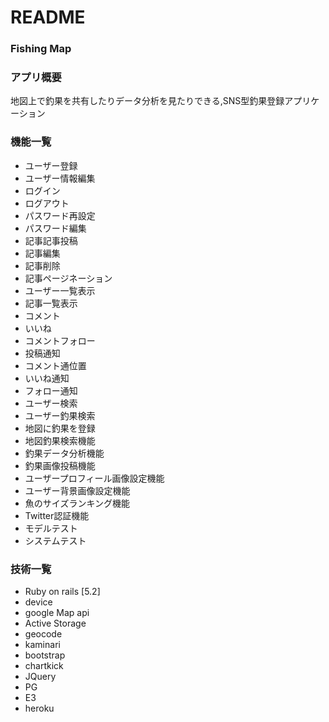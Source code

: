 # README


### Fishing Map

### アプリ概要
 地図上で釣果を共有したりデータ分析を見たりできる,SNS型釣果登録アプリケーション

### 機能一覧
* ユーザー登録
* ユーザー情報編集
* ログイン
* ログアウト
* パスワード再設定
* パスワード編集
* 記事記事投稿
* 記事編集
* 記事削除
* 記事ページネーション
* ユーザー一覧表示
* 記事一覧表示
* コメント
* いいね
* コメントフォロー
* 投稿通知
* コメント通位置
* いいね通知
* フォロー通知
* ユーザー検索
* ユーザー釣果検索
* 地図に釣果を登録
* 地図釣果検索機能
* 釣果データ分析機能
* 釣果画像投稿機能
* ユーザープロフィール画像設定機能
* ユーザー背景画像設定機能
* 魚のサイズランキング機能
* Twitter認証機能
* モデルテスト
* システムテスト



### 技術一覧
* Ruby on rails [5.2]
* device
* google Map api
* Active Storage
* geocode
* kaminari
* bootstrap
* chartkick
* JQuery
* PG
* E3
* heroku
